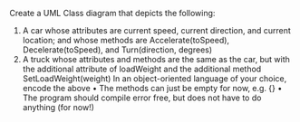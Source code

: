 Create a UML Class diagram that depicts the following:
1.    A car whose attributes are current speed, current direction, and current location; and whose methods are Accelerate(toSpeed), Decelerate(toSpeed), and Turn(direction, degrees)
2.    A truck whose attributes and methods are the same as the car, but with the additional attribute of loadWeight and the additional method SetLoadWeight(weight)
In an object-oriented language of your choice, encode the above
•    The methods can just be empty for now, e.g. {}
•    The program should compile error free, but does not have to do anything (for now!)

